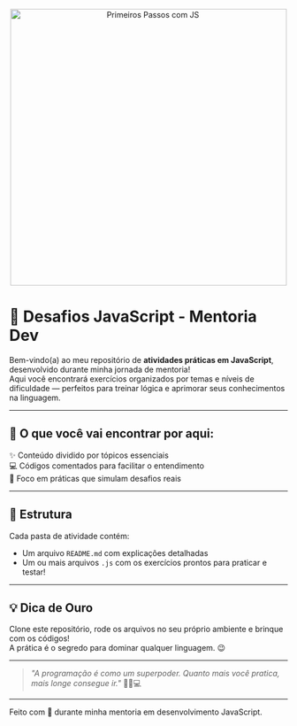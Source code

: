<p align="center">
  <img src="https://github.com/user-attachments/assets/9ca9647b-3f0c-4385-bfc0-1761e5786b31" alt="Primeiros Passos com JS" width="500">
</p>

# 🚀 Desafios JavaScript - Mentoria Dev

Bem-vindo(a) ao meu repositório de **atividades práticas em JavaScript**, desenvolvido durante minha jornada de mentoria!  
Aqui você encontrará exercícios organizados por temas e níveis de dificuldade — perfeitos para treinar lógica e aprimorar seus conhecimentos na linguagem.

---

## 📌 O que você vai encontrar por aqui:

✨ Conteúdo dividido por tópicos essenciais  
💻 Códigos comentados para facilitar o entendimento  
🎯 Foco em práticas que simulam desafios reais

---

## 📂 Estrutura

Cada pasta de atividade contém:
- Um arquivo `README.md` com explicações detalhadas
- Um ou mais arquivos `.js` com os exercícios prontos para praticar e testar!

---

## 💡 Dica de Ouro

Clone este repositório, rode os arquivos no seu próprio ambiente e brinque com os códigos!  
A prática é o segredo para dominar qualquer linguagem. 😉

---

> _"A programação é como um superpoder. Quanto mais você pratica, mais longe consegue ir."_ 🦸‍♀️💻

---

Feito com 💙 durante minha mentoria em desenvolvimento JavaScript.
